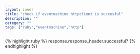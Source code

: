 ```yaml
---
layout: inner
title: "check if eventmachine httpclient is succesful"
description: ""
category: ""
tags: ["ruby","eventmachine","http"]
---
```

{% highlight ruby %}
response.response_header.successful?
{% endhighlight %}
